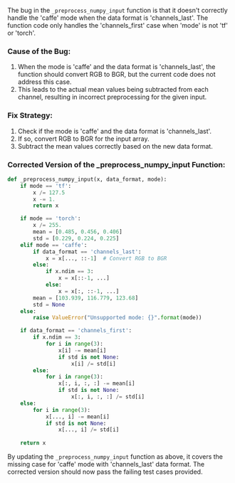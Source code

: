The bug in the `_preprocess_numpy_input` function is that it doesn't correctly handle the 'caffe' mode when the data format is 'channels_last'. The function code only handles the 'channels_first' case when 'mode' is not 'tf' or 'torch'.

### Cause of the Bug:
1. When the mode is 'caffe' and the data format is 'channels_last', the function should convert RGB to BGR, but the current code does not address this case.
2. This leads to the actual mean values being subtracted from each channel, resulting in incorrect preprocessing for the given input.

### Fix Strategy:
1. Check if the mode is 'caffe' and the data format is 'channels_last'.
2. If so, convert RGB to BGR for the input array.
3. Subtract the mean values correctly based on the new data format.

### Corrected Version of the _preprocess_numpy_input Function:
```python
def _preprocess_numpy_input(x, data_format, mode):
    if mode == 'tf':
        x /= 127.5
        x -= 1.
        return x

    if mode == 'torch':
        x /= 255.
        mean = [0.485, 0.456, 0.406]
        std = [0.229, 0.224, 0.225]
    elif mode == 'caffe':
        if data_format == 'channels_last':
            x = x[..., ::-1]  # Convert RGB to BGR
        else:
            if x.ndim == 3:
                x = x[::-1, ...]
            else:
                x = x[:, ::-1, ...]
        mean = [103.939, 116.779, 123.68]
        std = None
    else:
        raise ValueError("Unsupported mode: {}".format(mode))

    if data_format == 'channels_first':
        if x.ndim == 3:
            for i in range(3):
                x[i] -= mean[i]
                if std is not None:
                    x[i] /= std[i]
        else:
            for i in range(3):
                x[:, i, :, :] -= mean[i]
                if std is not None:
                    x[:, i, :, :] /= std[i]
    else:
        for i in range(3):
            x[..., i] -= mean[i]
            if std is not None:
                x[..., i] /= std[i]
                
    return x
```

By updating the `_preprocess_numpy_input` function as above, it covers the missing case for 'caffe' mode with 'channels_last' data format. The corrected version should now pass the failing test cases provided.
